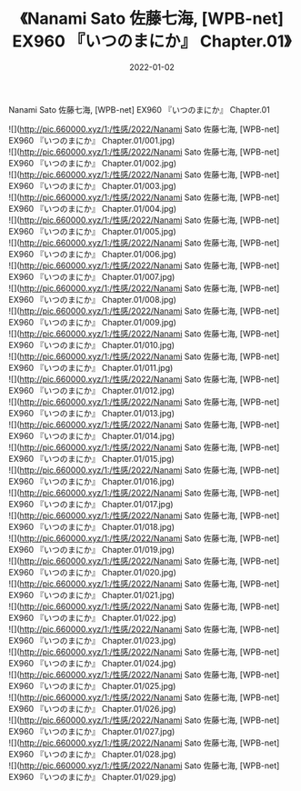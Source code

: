 ﻿---
layout: post
title:  《Nanami Sato 佐藤七海, [WPB-net] EX960 『いつのまにか』 Chapter.01》
date:   2022-01-02
img: http://pic.660000.xyz/1:/性感/2022/Nanami Sato 佐藤七海, [WPB-net] EX960 『いつのまにか』 Chapter.01/000.jpg
categories: [美女, 清纯, 唯美]
---

Nanami Sato 佐藤七海, [WPB-net] EX960 『いつのまにか』 Chapter.01

  ![](http://pic.660000.xyz/1:/性感/2022/Nanami Sato 佐藤七海, [WPB-net] EX960 『いつのまにか』 Chapter.01/001.jpg) <br> ![](http://pic.660000.xyz/1:/性感/2022/Nanami Sato 佐藤七海, [WPB-net] EX960 『いつのまにか』 Chapter.01/002.jpg) <br> ![](http://pic.660000.xyz/1:/性感/2022/Nanami Sato 佐藤七海, [WPB-net] EX960 『いつのまにか』 Chapter.01/003.jpg) <br> ![](http://pic.660000.xyz/1:/性感/2022/Nanami Sato 佐藤七海, [WPB-net] EX960 『いつのまにか』 Chapter.01/004.jpg) <br> ![](http://pic.660000.xyz/1:/性感/2022/Nanami Sato 佐藤七海, [WPB-net] EX960 『いつのまにか』 Chapter.01/005.jpg) <br> ![](http://pic.660000.xyz/1:/性感/2022/Nanami Sato 佐藤七海, [WPB-net] EX960 『いつのまにか』 Chapter.01/006.jpg) <br> ![](http://pic.660000.xyz/1:/性感/2022/Nanami Sato 佐藤七海, [WPB-net] EX960 『いつのまにか』 Chapter.01/007.jpg) <br> ![](http://pic.660000.xyz/1:/性感/2022/Nanami Sato 佐藤七海, [WPB-net] EX960 『いつのまにか』 Chapter.01/008.jpg) <br> ![](http://pic.660000.xyz/1:/性感/2022/Nanami Sato 佐藤七海, [WPB-net] EX960 『いつのまにか』 Chapter.01/009.jpg) <br> ![](http://pic.660000.xyz/1:/性感/2022/Nanami Sato 佐藤七海, [WPB-net] EX960 『いつのまにか』 Chapter.01/010.jpg) <br> ![](http://pic.660000.xyz/1:/性感/2022/Nanami Sato 佐藤七海, [WPB-net] EX960 『いつのまにか』 Chapter.01/011.jpg) <br> ![](http://pic.660000.xyz/1:/性感/2022/Nanami Sato 佐藤七海, [WPB-net] EX960 『いつのまにか』 Chapter.01/012.jpg) <br> ![](http://pic.660000.xyz/1:/性感/2022/Nanami Sato 佐藤七海, [WPB-net] EX960 『いつのまにか』 Chapter.01/013.jpg) <br> ![](http://pic.660000.xyz/1:/性感/2022/Nanami Sato 佐藤七海, [WPB-net] EX960 『いつのまにか』 Chapter.01/014.jpg) <br> ![](http://pic.660000.xyz/1:/性感/2022/Nanami Sato 佐藤七海, [WPB-net] EX960 『いつのまにか』 Chapter.01/015.jpg) <br> ![](http://pic.660000.xyz/1:/性感/2022/Nanami Sato 佐藤七海, [WPB-net] EX960 『いつのまにか』 Chapter.01/016.jpg) <br> ![](http://pic.660000.xyz/1:/性感/2022/Nanami Sato 佐藤七海, [WPB-net] EX960 『いつのまにか』 Chapter.01/017.jpg) <br> ![](http://pic.660000.xyz/1:/性感/2022/Nanami Sato 佐藤七海, [WPB-net] EX960 『いつのまにか』 Chapter.01/018.jpg) <br> ![](http://pic.660000.xyz/1:/性感/2022/Nanami Sato 佐藤七海, [WPB-net] EX960 『いつのまにか』 Chapter.01/019.jpg) <br> ![](http://pic.660000.xyz/1:/性感/2022/Nanami Sato 佐藤七海, [WPB-net] EX960 『いつのまにか』 Chapter.01/020.jpg) <br> ![](http://pic.660000.xyz/1:/性感/2022/Nanami Sato 佐藤七海, [WPB-net] EX960 『いつのまにか』 Chapter.01/021.jpg) <br> ![](http://pic.660000.xyz/1:/性感/2022/Nanami Sato 佐藤七海, [WPB-net] EX960 『いつのまにか』 Chapter.01/022.jpg) <br> ![](http://pic.660000.xyz/1:/性感/2022/Nanami Sato 佐藤七海, [WPB-net] EX960 『いつのまにか』 Chapter.01/023.jpg) <br> ![](http://pic.660000.xyz/1:/性感/2022/Nanami Sato 佐藤七海, [WPB-net] EX960 『いつのまにか』 Chapter.01/024.jpg) <br> ![](http://pic.660000.xyz/1:/性感/2022/Nanami Sato 佐藤七海, [WPB-net] EX960 『いつのまにか』 Chapter.01/025.jpg) <br> ![](http://pic.660000.xyz/1:/性感/2022/Nanami Sato 佐藤七海, [WPB-net] EX960 『いつのまにか』 Chapter.01/026.jpg) <br> ![](http://pic.660000.xyz/1:/性感/2022/Nanami Sato 佐藤七海, [WPB-net] EX960 『いつのまにか』 Chapter.01/027.jpg) <br> ![](http://pic.660000.xyz/1:/性感/2022/Nanami Sato 佐藤七海, [WPB-net] EX960 『いつのまにか』 Chapter.01/028.jpg) <br> ![](http://pic.660000.xyz/1:/性感/2022/Nanami Sato 佐藤七海, [WPB-net] EX960 『いつのまにか』 Chapter.01/029.jpg) <br>